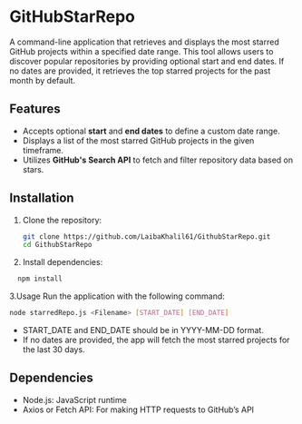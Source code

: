 # GitHubStarRepo

A command-line application that retrieves and displays the most starred GitHub projects within a specified date range. This tool allows users to discover popular repositories by providing optional start and end dates. If no dates are provided, it retrieves the top starred projects for the past month by default.

## Features

- Accepts optional **start** and **end dates** to define a custom date range.
- Displays a list of the most starred GitHub projects in the given timeframe.
- Utilizes **GitHub's Search API** to fetch and filter repository data based on stars.

## Installation

1. Clone the repository:
   ```bash
   git clone https://github.com/LaibaKhalil61/GithubStarRepo.git
   cd GithubStarRepo
   ```
2. Install dependencies:
```bash
  npm install
```
3.Usage
Run the application with the following command:

```bash
node starredRepo.js <Filename> [START_DATE] [END_DATE]
```
- START_DATE and END_DATE should be in YYYY-MM-DD format.
- If no dates are provided, the app will fetch the most starred projects for the last 30 days.
## Dependencies

- Node.js: JavaScript runtime
- Axios or Fetch API: For making HTTP requests to GitHub’s API
